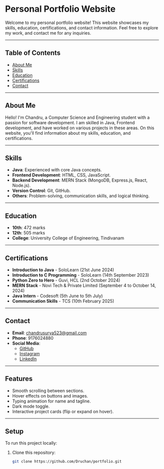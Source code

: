 # Personal Portfolio Website

Welcome to my personal portfolio website! This website showcases my skills, education, certifications, and contact information. Feel free to explore my work, and contact me for any inquiries.

---

## Table of Contents

- [About Me](#about-me)
- [Skills](#skills)
- [Education](#education)
- [Certifications](#certifications)
- [Contact](#contact)

---

## About Me

Hello! I'm Chandru, a Computer Science and Engineering student with a passion for software development. I am skilled in Java, Frontend development, and have worked on various projects in these areas. On this website, you'll find information about my skills, education, and certifications.

---

## Skills

- **Java**: Experienced with core Java concepts.
- **Frontend Development**: HTML, CSS, JavaScript.
- **Backend Development**: MERN Stack (MongoDB, Express.js, React, Node.js).
- **Version Control**: Git, GitHub.
- **Others**: Problem-solving, communication skills, and logical thinking.

---

## Education

- **10th**: 472 marks
- **12th**: 505 marks
- **College**: University College of Engineering, Tindivanam

---

## Certifications

- **Introduction to Java** - SoloLearn (21st June 2024)
- **Introduction to C Programming** - SoloLearn (14th September 2023)
- **Python Zero to Hero** - Guvi, HCL (2nd October 2024)
- **MERN Stack** - Novi Tech & Private Limited (September 4 to October 14, 2024)
- **Java Intern** - Codesoft (5th June to 5th July)
- **Communication Skills** - TCS (10th February 2025)

---

## Contact

- **Email**: [chandrusurya523@gmail.com](mailto:chandrusurya523@gmail.com)
- **Phone**: 9176024880
- **Social Media**:
  - [GitHub](https://github.com/Druchan)
  - [Instagram](https://www.instagram.com/_druchan__official_)
  - [LinkedIn](https://www.linkedin.com/in/chandru-s-7bbb072a1)
  
---

## Features

- Smooth scrolling between sections.
- Hover effects on buttons and images.
- Typing animation for name and tagline.
- Dark mode toggle.
- Interactive project cards (flip or expand on hover).

---

## Setup

To run this project locally:

1. Clone this repository:
   ```bash
   git clone https://github.com/Druchan/portfolio.git
